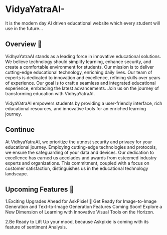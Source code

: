 # VidyaYatraAI-
It is the modern day AI driven educational website which every student will use in the future...

## Overview 🚀
VidhyaYatraAI stands as a leading force in innovative educational solutions. We believe technology should simplify learning, enhance security, and create a comfortable environment for students. Our mission is to deliver cutting-edge educational technology, enriching daily lives. Our team of experts is dedicated to innovation and excellence, refining skills over years of experience. Our goal is to craft a seamless and integrated educational experience, embracing the latest advancements. Join us on the journey of transforming education with VidhyaYatraAI.

VidyaYatraAI empowers students by providing a user-friendly interface, rich educational resources, and innovative tools for an enriched learning journey.

## Continue
At VidhyaYatraAI, we prioritize the utmost security and privacy for your educational journey. Employing cutting-edge technologies and protocols, we ensure the safeguarding of your data and devices. Our dedication to excellence has earned us accolades and awards from esteemed industry experts and organizations. This commitment, coupled with a focus on customer satisfaction, distinguishes us in the educational technology landscape.

## Upcoming Features 🏃

1.Exciting Upgrades Ahead for AskPixie! 🚀 Get Ready for Image-to-Image Generation and Text-to-Image Generation Features Coming Soon! Explore a New Dimension of Learning with Innovative Visual Tools on the Horizon.

2.Be Ready to Lift Up your mood, because Askpixie is coming with its feature of sentiment Analysis.



